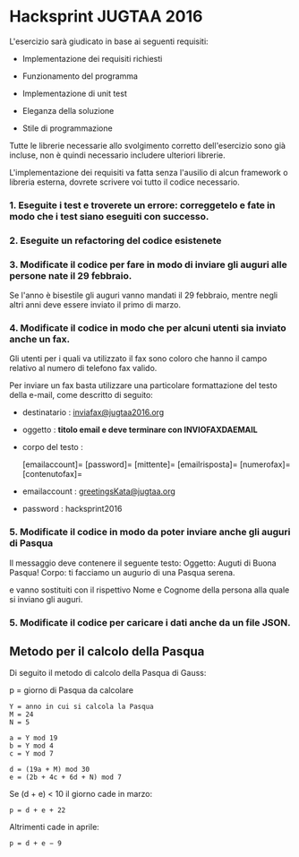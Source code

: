 Hacksprint JUGTAA 2016
======================

L'esercizio sarà giudicato in base ai seguenti requisiti:

* Implementazione dei requisiti richiesti

* Funzionamento del programma

* Implementazione di unit test

* Eleganza della soluzione

* Stile di programmazione

Tutte le librerie necessarie allo svolgimento corretto dell'esercizio sono già incluse, non è quindi necessario includere ulteriori librerie.

L'implementazione dei requisiti va fatta senza l'ausilio di alcun framework o libreria esterna, dovrete scrivere voi tutto il codice necessario.

### 1. Eseguite i test e troverete un errore: correggetelo e fate in modo che i test siano eseguiti con successo.

### 2. Eseguite un refactoring del codice esistenete

### 3. Modificate il codice per fare in modo di inviare gli auguri alle persone nate il 29 febbraio.
  Se l'anno è bisestile gli auguri vanno mandati il 29 febbraio, mentre negli altri anni deve essere
  inviato il primo di marzo.

### 4. Modificate il codice in modo che per alcuni utenti sia inviato anche un fax.
  Gli utenti per i quali va utilizzato il fax sono coloro che hanno il campo relativo
  al numero di telefono fax valido.

  Per inviare un fax basta utilizzare una particolare formattazione del testo della e-mail,
  come descritto di seguito:

* destinatario    : inviafax@jugtaa2016.org
* oggetto         : __titolo email e deve terminare con INVIOFAXDAEMAIL__
* corpo del testo :


    [emailaccount]=<email per login>
    [password]=<password di login>
    [mittente]=<nome o identificativo del mittente>
    [emailrisposta]=<indirizzo di e-mail a cui inviare la risposta>
    [numerofax]=<numero di fax da chiamare>
    [contenutofax]=<testo email con i saluti>


* emailaccount      : greetingsKata@jugtaa.org
* password          : hacksprint2016

### 5. Modificate il codice in modo da poter inviare anche gli auguri di Pasqua
  Il messaggio deve contenere il seguente testo:
  Oggetto: Auguti di Buona Pasqua!
  Corpo: <Nome> <Cognome> ti facciamo un augurio di una Pasqua serena.

  <Nome> e <Cognome> vanno sostituiti con il rispettivo Nome e Cognome della
  persona alla quale si inviano gli auguri.

### 5. Modificate il codice per caricare i dati anche da un file JSON.


Metodo per il calcolo della Pasqua
----------------------------------

Di seguito il metodo di calcolo della Pasqua di Gauss:

p = giorno di Pasqua da calcolare

    Y = anno in cui si calcola la Pasqua
    M = 24
    N = 5

    a = Y mod 19
    b = Y mod 4
    c = Y mod 7

    d = (19a + M) mod 30
    e = (2b + 4c + 6d + N) mod 7

Se (d + e) < 10 il giorno cade in marzo:

    p = d + e + 22

Altrimenti cade in aprile:

    p = d + e − 9
